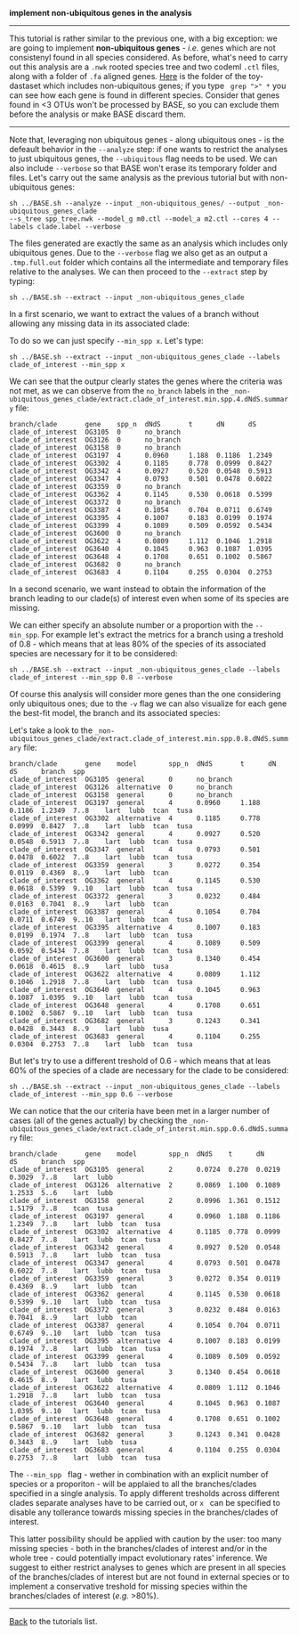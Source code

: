 **implement non-ubiquitous genes in the analysis**

---

This tutorial is rather similar to the previous one, with a big exception: 
we are going to implement **non-ubiquitous genes** - _i.e._ genes which are not consistenyl found in all species considered.
As before, what's need to carry out this analysis are a ```.nwk``` rooted species tree and two codeml ```.ctl``` files, along with a folder of ```.fa``` aligned genes.
[Here](https://github.com/for-giobbe/BASE/tree/master/example/_non-ubiquitous_genes) is the folder of the toy-dastaset which includes non-ubiquitous genes; if 
you type ``` grep ">" *``` you can see how each gene is found in different species.
Consider that genes found in <3 OTUs won't be processed by BASE, so you can exclude them before the analysis or make BASE discard them.

---

Note that, leveraging non ubiquitous genes - along ubiquitous ones - is the defeault behavior in the ```--analyze``` step: if one wants 
to restrict the analyses to just ubiquitous genes, the ```--ubiquitous``` flag needs to be used. We can also include ```--verbose``` so that BASE
 won't erase its temporary folder and files. Let's carry out the same analysis as the previous tutorial but with non-ubiquitous genes:

```
sh ../BASE.sh --analyze --input _non-ubiquitous_genes/ --output _non-ubiquitous_genes_clade 
--s_tree spp_tree.nwk --model_g m0.ctl --model_a m2.ctl --cores 4 --labels clade.label --verbose
```

The files generated are exactly the same as an analysis which includes only ubiquitous genes.
Due to the ```--verbose``` flag we also get as an output a ```.tmp.full.out``` folder which contains all the intermediate and temporary files relative to the analyses. 
We can then proceed to the ```--extract``` step by typing:

```
sh ../BASE.sh --extract --input _non-ubiquitous_genes_clade
```

In a first scenario, we want to extract the values of a branch without allowing any missing data in its associated clade:

To do so we can just specify ```--min_spp x```.  Let's type:

```
sh ../BASE.sh --extract --input _non-ubiquitous_genes_clade --labels clade_of_interest --min_spp x
```

We can see that the outpur clearly states the genes where the criteria was not met, as we can observe from the ```no_branch``` labels
in the ```_non-ubiquitous_genes_clade/extract.clade_of_interest.min.spp.4.dNdS.summary``` file:

```
branch/clade       gene    spp_n  dNdS       t      dN      dS
clade_of_interest  OG3105  0      no_branch
clade_of_interest  OG3126  0      no_branch
clade_of_interest  OG3158  0      no_branch
clade_of_interest  OG3197  4      0.0960     1.188  0.1186  1.2349
clade_of_interest  OG3302  4      0.1185     0.778  0.0999  0.8427
clade_of_interest  OG3342  4      0.0927     0.520  0.0548  0.5913
clade_of_interest  OG3347  4      0.0793     0.501  0.0478  0.6022
clade_of_interest  OG3359  0      no_branch
clade_of_interest  OG3362  4      0.1145     0.530  0.0618  0.5399
clade_of_interest  OG3372  0      no_branch
clade_of_interest  OG3387  4      0.1054     0.704  0.0711  0.6749
clade_of_interest  OG3395  4      0.1007     0.183  0.0199  0.1974
clade_of_interest  OG3399  4      0.1089     0.509  0.0592  0.5434
clade_of_interest  OG3600  0      no_branch
clade_of_interest  OG3622  4      0.0809     1.112  0.1046  1.2918
clade_of_interest  OG3640  4      0.1045     0.963  0.1087  1.0395
clade_of_interest  OG3648  4      0.1708     0.651  0.1002  0.5867
clade_of_interest  OG3682  0      no_branch
clade_of_interest  OG3683  4      0.1104     0.255  0.0304  0.2753
```

In a second scenario, we want instead to obtain the information of the branch leading to our clade(s) of interest even when some of its species are missing.

We can either specify an absolute number or a proportion with the ```--min_spp```. For example let's extract the metrics
for a branch using a treshold of 0.8 - which means that at leas 80% of the species of its associated species are necessary for it to be considered:

```
sh ../BASE.sh --extract --input _non-ubiquitous_genes_clade --labels clade_of_interest --min_spp 0.8 --verbose
```

Of course this analysis will consider more genes than the one considering only ubiquitous ones; due to the ```-v``` flag we can also visualize for each gene
the best-fit model, the branch and its associated species:

Let's take a look to the ```_non-ubiquitous_genes_clade/extract.clade_of_interest.min.spp.0.8.dNdS.summary``` file: 

```
branch/clade       gene    model        spp_n  dNdS       t      dN      dS      branch  spp
clade_of_interest  OG3105  general      0      no_branch
clade_of_interest  OG3126  alternative  0      no_branch
clade_of_interest  OG3158  general      0      no_branch
clade_of_interest  OG3197  general      4      0.0960     1.188  0.1186  1.2349  7..8    lart  lubb  tcan  tusa
clade_of_interest  OG3302  alternative  4      0.1185     0.778  0.0999  0.8427  7..8    lart  lubb  tcan  tusa
clade_of_interest  OG3342  general      4      0.0927     0.520  0.0548  0.5913  7..8    lart  lubb  tcan  tusa
clade_of_interest  OG3347  general      4      0.0793     0.501  0.0478  0.6022  7..8    lart  lubb  tcan  tusa
clade_of_interest  OG3359  general      3      0.0272     0.354  0.0119  0.4369  8..9    lart  lubb  tcan
clade_of_interest  OG3362  general      4      0.1145     0.530  0.0618  0.5399  9..10   lart  lubb  tcan  tusa
clade_of_interest  OG3372  general      3      0.0232     0.484  0.0163  0.7041  8..9    lart  lubb  tcan
clade_of_interest  OG3387  general      4      0.1054     0.704  0.0711  0.6749  9..10   lart  lubb  tcan  tusa
clade_of_interest  OG3395  alternative  4      0.1007     0.183  0.0199  0.1974  7..8    lart  lubb  tcan  tusa
clade_of_interest  OG3399  general      4      0.1089     0.509  0.0592  0.5434  7..8    lart  lubb  tcan  tusa
clade_of_interest  OG3600  general      3      0.1340     0.454  0.0618  0.4615  8..9    lart  lubb  tusa
clade_of_interest  OG3622  alternative  4      0.0809     1.112  0.1046  1.2918  7..8    lart  lubb  tcan  tusa
clade_of_interest  OG3640  general      4      0.1045     0.963  0.1087  1.0395  9..10   lart  lubb  tcan  tusa
clade_of_interest  OG3648  general      4      0.1708     0.651  0.1002  0.5867  9..10   lart  lubb  tcan  tusa
clade_of_interest  OG3682  general      3      0.1243     0.341  0.0428  0.3443  8..9    lart  lubb  tusa
clade_of_interest  OG3683  general      4      0.1104     0.255  0.0304  0.2753  7..8    lart  lubb  tcan  tusa
```

But let's try to use a different treshold of 0.6 - which means that at leas 60% of the species of a clade are necessary for the clade to be considered:

```
sh ../BASE.sh --extract --input _non-ubiquitous_genes_clade --labels clade_of_interest --min_spp 0.6 --verbose
```

We can notice that the our criteria have been met in a larger number of cases (all of the genes actually)
by checking the ```_non-ubiquitous_genes_clade/extract.clade_of_interst.min.spp.0.6.dNdS.summary``` file:

```
branch/clade       gene    model        spp_n  dNdS    t      dN      dS      branch  spp
clade_of_interest  OG3105  general      2      0.0724  0.270  0.0219  0.3029  7..8    lart  lubb
clade_of_interest  OG3126  alternative  2      0.0869  1.100  0.1089  1.2533  5..6    lart  lubb
clade_of_interest  OG3158  general      2      0.0996  1.361  0.1512  1.5179  7..8    tcan  tusa
clade_of_interest  OG3197  general      4      0.0960  1.188  0.1186  1.2349  7..8    lart  lubb  tcan  tusa
clade_of_interest  OG3302  alternative  4      0.1185  0.778  0.0999  0.8427  7..8    lart  lubb  tcan  tusa
clade_of_interest  OG3342  general      4      0.0927  0.520  0.0548  0.5913  7..8    lart  lubb  tcan  tusa
clade_of_interest  OG3347  general      4      0.0793  0.501  0.0478  0.6022  7..8    lart  lubb  tcan  tusa
clade_of_interest  OG3359  general      3      0.0272  0.354  0.0119  0.4369  8..9    lart  lubb  tcan
clade_of_interest  OG3362  general      4      0.1145  0.530  0.0618  0.5399  9..10   lart  lubb  tcan  tusa
clade_of_interest  OG3372  general      3      0.0232  0.484  0.0163  0.7041  8..9    lart  lubb  tcan
clade_of_interest  OG3387  general      4      0.1054  0.704  0.0711  0.6749  9..10   lart  lubb  tcan  tusa
clade_of_interest  OG3395  alternative  4      0.1007  0.183  0.0199  0.1974  7..8    lart  lubb  tcan  tusa
clade_of_interest  OG3399  general      4      0.1089  0.509  0.0592  0.5434  7..8    lart  lubb  tcan  tusa
clade_of_interest  OG3600  general      3      0.1340  0.454  0.0618  0.4615  8..9    lart  lubb  tusa
clade_of_interest  OG3622  alternative  4      0.0809  1.112  0.1046  1.2918  7..8    lart  lubb  tcan  tusa
clade_of_interest  OG3640  general      4      0.1045  0.963  0.1087  1.0395  9..10   lart  lubb  tcan  tusa
clade_of_interest  OG3648  general      4      0.1708  0.651  0.1002  0.5867  9..10   lart  lubb  tcan  tusa
clade_of_interest  OG3682  general      3      0.1243  0.341  0.0428  0.3443  8..9    lart  lubb  tusa
clade_of_interest  OG3683  general      4      0.1104  0.255  0.0304  0.2753  7..8    lart  lubb  tcan  tusa

```

The ```--min_spp ``` flag - wether in combination with an explicit number of species or a proporiton - will be applaied to all the branches/clades specified
in a single analysis. To apply different tresholds across different clades separate analyses have to be carried out, or  ```x ``` can be specified to disable 
any tollerance towards missing species in the branches/clades of interest.

This latter possibility should be applied with caution by the user: too many missing species - both in the branches/clades of interest and/or in the whole tree - could 
potentially impact evolutionary rates' inference. We suggest to either restrict analyses to genes which are present in all species of the branches/clades of interest 
but are not found in external species or to implement a conservative treshold for missing species within the branches/clades of interest (_e.g._ >80%).

---

[Back](https://github.com/for-giobbe/BASE/blob/master/tutorial_0.md) to the tutorials list.
